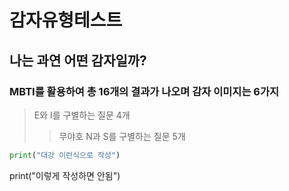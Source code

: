 # 감자유형테스트
## 나는 과연 어떤 감자일까?
### MBTI를 활용하여 총 16개의 결과가 나오며 감자 이미지는 6가지
> E와 I를 구별하는 질문 4개
> > 무야호
> N과 S를 구별하는 질문 5개

```python 
print("대강 이런식으로 작성")
```

print("이렇게 작성하면 안됨")
